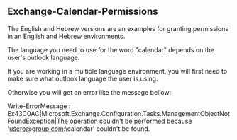 ## Exchange-Calendar-Permissions

The English and Hebrew versions are an examples for granting permissions in an English and Hebrew environments.

The language you need to use for the word "calendar" depends on the user's outlook language.

If you are working in a multiple language environment, you will first need to make sure what outlook language the user is using.

Otherwise you will get an error like the message bellow: 

Write-ErrorMessage : Ex43C0AC|Microsoft.Exchange.Configuration.Tasks.ManagementObjectNotFoundException|The operation couldn't be 
performed because 'usero@group.com:\calendar' couldn't be found.
